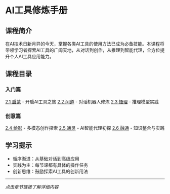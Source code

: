 # AI工具修炼手册

## 课程简介
在AI技术日新月异的今天，掌握各类AI工具的使用方法已成为必备技能。本课程将带领学习者探索AI工具的广阔天地，从对话到创作，从推理到智能代理，全方位提升个人AI工具应用能力。

## 课程目录

### 入门篇
[2.1 启蒙](./2.1_启蒙.md) - 开启AI工具之旅
[2.2 问道](./2.2_问道.md) - 对话机器人修炼
[2.3 悟理](./2.3_悟理.md) - 推理模型实践

### 创意篇
[2.4 绘影](./2.4_绘影.md) - 多模态创作探索
[2.5 通灵](./2.5_通灵.md) - AI智能代理初探
[2.6 融通](./2.6_融通.md) - 知识整合与实践

## 学习提示
- 循序渐进：从基础对话到高级应用
- 实践为主：每节课都有具体的操作任务
- 创新思维：鼓励探索AI工具的创新用法

---
*点击章节链接了解详细内容* 